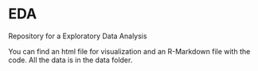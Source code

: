 # EDA
Repository for a Exploratory Data Analysis

You can find an html file for visualization and an R-Markdown file with the code. All the data is in the data folder.

